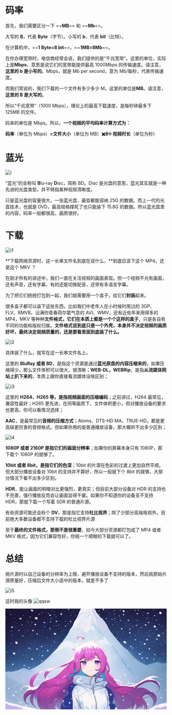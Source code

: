 # 码率

首先，我们需要区分一下 ==**MB**== 和 ==**Mb**==。

大写的 **B**，代表 **Byte**（字节）。小写的 **b**，代表 **bit**（比特）。

在计算机中，==**1 Byte=8 bit**==，==**1MB=8Mb**==。

在你办理宽带时，电信商经常会说，我们提供的是“千兆宽带”。这里的单位，实际上是**Mbps**，意思是说它们的宽带能提供最高 1000Mbps 的传输速度。请注意，**这里的 b 是小写的**。Mbps，就是 Mb per second，意为 Mb/每秒，代表传输速度。

而我们常说的，我们下载的一个文件有多少多少 M，这里的单位是**MB**。请注意，**这里的 B 是大写的**。

所以“千兆宽带”（1000 Mbps），理论上的最高下载速度，是每秒钟最多下 125MB 的文件。

码率的单位是 Mbps。所以，**一个视频的平均码率计算方式为：**

**码率**（单位为 Mbps）**=文件大小**（单位为 MB）**✖️8➗ 视频时长**（单位为秒）

# 蓝光

![i](http://rp4t4f7qv.hb-bkt.clouddn.com/image.png)

“蓝光”的全称叫 **B**lu-ray **D**isc，简称 BD。Disc 是光盘的意思，蓝光其实就是一种先进的光盘类型，并不特指某种视频清晰度。

只是蓝光盘的容量很大，一张蓝光盘，最低都能容纳 25G 的数据。而上一代的光盘技术，也就是 DVD，最高规格撑死了也只能装下 15.8G 的数据。所以蓝光盘里的内容，码率一般都很高，画质很好。

# 下载

![i1](http://rp4t4f7qv.hb-bkt.clouddn.com/image%20%281%29.png)

**下载网络资源时，这一长串文件名到底在说什么，**到底应该下这个 MP4，还是这个 MKV ？

在刚才所有的讲述中，我们一直在关注视频的画面表现。但一个视频不光有画面，还有声音，还有字幕，有的还能切换配音，还带有多语言字幕。

为了把它们统统打包到一起，我们就需要用一个盒子，给它们**封装**起来。

很多盒子都可以装下这些东西，比如我们中老年人在小时候时用过的 3GP、FLV、RMVB，沾满你青春荷尔蒙气息的 AVI、WMV，还有近些年来用得多的 MP4，MKV 等种种**文件格式，它们在本质上都是一个个这样的盒子**，只是各自有不同的功能和版权归属。**文件格式说到底只是一个外壳，本身并不决定视频的画质好坏，最终决定视频质量的，还是要看里面到底装了什么。**

![i2](http://rp4t4f7qv.hb-bkt.clouddn.com/image%20%282%29.png)

具体装了什么，就写在这一长串文件名上。

这里的 **BluRay 或者 BD**，是指这个资源是通过**蓝光原盘的内容压缩来的**，如果压缩得少，那么文件体积可以很大，很清晰；**WEB-DL，WEBRip**，是指**从流媒体网站上扒下来的**，本质上跟你直接看流媒体没啥区别；

![i3](http://rp4t4f7qv.hb-bkt.clouddn.com/image%20%283%29.png)

这里的 **H264、H265 等，是指视频画面的压缩编码**；之前讲过，H264 最常见，兼容性最好；H265 更先进，在同等画质下，文件体积更小，但对播放设备的要求也更高，你可以看情况选择；

**AAC**，是最常见的**音频的压缩方式**；Atoms、DTS-HD MA、TRUE-HD，都是更高级更厉害的音频格式。但如果你用的是普通播放设备，那大概听不出多少区别；

![i4](http://rp4t4f7qv.hb-bkt.clouddn.com/image%20%284%29.png)

**1080P 或者 2160P 是指它们的画面分辨率**；如果你的屏幕本身只有 1080P，那下载个 1080P 的就够了。

**10bit 或者 8bit，是指它们的色深**；10bit 的片源在色彩的过渡上更加自然平顺。但大部分播放设备对 10bit 的支持并不算好，所以一般就下个 8bit 的就够，大部分情况下看不出多少区别。

**HDR**，能让画面的明暗对比更强烈，更真实；但目前大部分设备对 HDR 的支持也不完善，强行播放反而会让画面显得干瘪。如果你不知道你的设备支不支持 HDR，那就下载一个写着 SDR 的普通片源。

有些资源可能还会标个 **DV**，那是指它支持**杜比视界**；除了少部分高端电视外，目前绝大多数设备都不支持下载的杜比视界片源

至于**最终的文件格式，那倒不是很重要**，如今大部分资源都打包成了 MP4 或者 MKV 格式，因为它们兼容性好，你挑一个顺眼的下载就可以了。

# 总结

挑片源时以自己设备的分辨率为上限，避开播放设备不支持的版本，然后挑原始片源质量好，压缩后文件大小适中的版本，就差不多了

![i5](http://rp4t4f7qv.hb-bkt.clouddn.com/image%20%285%29.png)

这时我的头像
![qqsw](http://rp4t4f7qv.hb-bkt.clouddn.com/QQ%E5%9B%BE%E7%89%8720230108214840.jpg)

![try-please](./celeste.png)
